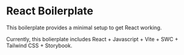 # React Boilerplate

This boilerplate provides a minimal setup to get React working.

Currently, this bolierplate includes React + Javascript + Vite + SWC + Tailwind CSS + Storybook.
